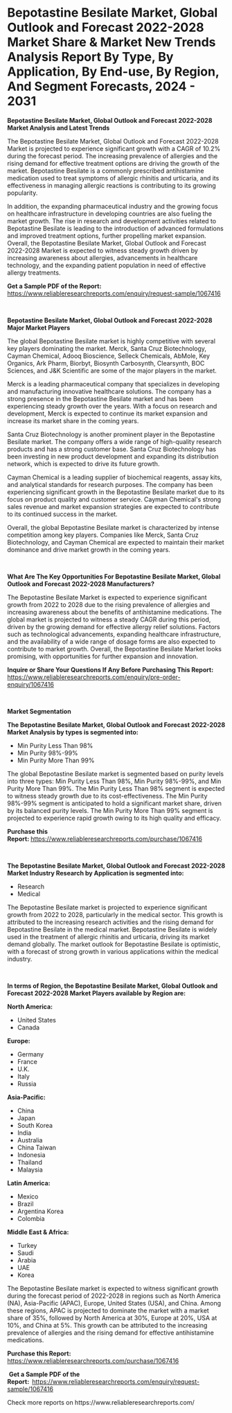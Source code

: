 <p><h1>Bepotastine Besilate Market, Global Outlook and Forecast 2022-2028 Market Share & Market New Trends Analysis Report By Type, By Application, By End-use, By Region, And Segment Forecasts, 2024 - 2031</h1></p><p><strong>Bepotastine Besilate Market, Global Outlook and Forecast 2022-2028 Market Analysis and Latest Trends</strong></p>
<p><p>The Bepotastine Besilate Market, Global Outlook and Forecast 2022-2028 Market is projected to experience significant growth with a CAGR of 10.2% during the forecast period. The increasing prevalence of allergies and the rising demand for effective treatment options are driving the growth of the market. Bepotastine Besilate is a commonly prescribed antihistamine medication used to treat symptoms of allergic rhinitis and urticaria, and its effectiveness in managing allergic reactions is contributing to its growing popularity.</p><p>In addition, the expanding pharmaceutical industry and the growing focus on healthcare infrastructure in developing countries are also fueling the market growth. The rise in research and development activities related to Bepotastine Besilate is leading to the introduction of advanced formulations and improved treatment options, further propelling market expansion. Overall, the Bepotastine Besilate Market, Global Outlook and Forecast 2022-2028 Market is expected to witness steady growth driven by increasing awareness about allergies, advancements in healthcare technology, and the expanding patient population in need of effective allergy treatments.</p></p>
<p><strong>Get a Sample PDF of the Report:&nbsp;</strong> <a href="https://www.reliableresearchreports.com/enquiry/request-sample/1067416">https://www.reliableresearchreports.com/enquiry/request-sample/1067416</a></p>
<p>&nbsp;</p>
<p><strong>Bepotastine Besilate Market, Global Outlook and Forecast 2022-2028 Major Market Players</strong></p>
<p><p>The global Bepotastine Besilate market is highly competitive with several key players dominating the market. Merck, Santa Cruz Biotechnology, Cayman Chemical, Adooq Bioscience, Selleck Chemicals, AbMole, Key Organics, Ark Pharm, Biorbyt, Biosynth Carbosynth, Clearsynth, BOC Sciences, and J&K Scientific are some of the major players in the market.</p><p>Merck is a leading pharmaceutical company that specializes in developing and manufacturing innovative healthcare solutions. The company has a strong presence in the Bepotastine Besilate market and has been experiencing steady growth over the years. With a focus on research and development, Merck is expected to continue its market expansion and increase its market share in the coming years.</p><p>Santa Cruz Biotechnology is another prominent player in the Bepotastine Besilate market. The company offers a wide range of high-quality research products and has a strong customer base. Santa Cruz Biotechnology has been investing in new product development and expanding its distribution network, which is expected to drive its future growth.</p><p>Cayman Chemical is a leading supplier of biochemical reagents, assay kits, and analytical standards for research purposes. The company has been experiencing significant growth in the Bepotastine Besilate market due to its focus on product quality and customer service. Cayman Chemical's strong sales revenue and market expansion strategies are expected to contribute to its continued success in the market.</p><p>Overall, the global Bepotastine Besilate market is characterized by intense competition among key players. Companies like Merck, Santa Cruz Biotechnology, and Cayman Chemical are expected to maintain their market dominance and drive market growth in the coming years.</p></p>
<p>&nbsp;</p>
<p><strong>What Are The Key Opportunities For Bepotastine Besilate Market, Global Outlook and Forecast 2022-2028 Manufacturers?</strong></p>
<p><p>The Bepotastine Besilate Market is expected to experience significant growth from 2022 to 2028 due to the rising prevalence of allergies and increasing awareness about the benefits of antihistamine medications. The global market is projected to witness a steady CAGR during this period, driven by the growing demand for effective allergy relief solutions. Factors such as technological advancements, expanding healthcare infrastructure, and the availability of a wide range of dosage forms are also expected to contribute to market growth. Overall, the Bepotastine Besilate Market looks promising, with opportunities for further expansion and innovation.</p></p>
<p><strong>Inquire or Share Your Questions If Any Before Purchasing This Report:</strong> <a href="https://www.reliableresearchreports.com/enquiry/pre-order-enquiry/1067416">https://www.reliableresearchreports.com/enquiry/pre-order-enquiry/1067416</a></p>
<p>&nbsp;</p>
<p><strong>Market Segmentation</strong></p>
<p><strong>The Bepotastine Besilate Market, Global Outlook and Forecast 2022-2028 Market Analysis by types is segmented into:</strong></p>
<p><ul><li>Min Purity Less Than 98%</li><li>Min Purity 98%-99%</li><li>Min Purity More Than 99%</li></ul></p>
<p><p>The global Bepotastine Besilate market is segmented based on purity levels into three types: Min Purity Less Than 98%, Min Purity 98%-99%, and Min Purity More Than 99%. The Min Purity Less Than 98% segment is expected to witness steady growth due to its cost-effectiveness. The Min Purity 98%-99% segment is anticipated to hold a significant market share, driven by its balanced purity levels. The Min Purity More Than 99% segment is projected to experience rapid growth owing to its high quality and efficacy.</p></p>
<p><strong>Purchase this Report:&nbsp;</strong><a href="https://www.reliableresearchreports.com/purchase/1067416">https://www.reliableresearchreports.com/purchase/1067416</a></p>
<p>&nbsp;</p>
<p><strong>The Bepotastine Besilate Market, Global Outlook and Forecast 2022-2028 Market Industry Research by Application is segmented into:</strong></p>
<p><ul><li>Research</li><li>Medical</li></ul></p>
<p><p>The Bepotastine Besilate market is projected to experience significant growth from 2022 to 2028, particularly in the medical sector. This growth is attributed to the increasing research activities and the rising demand for Bepotastine Besilate in the medical market. Bepotastine Besilate is widely used in the treatment of allergic rhinitis and urticaria, driving its market demand globally. The market outlook for Bepotastine Besilate is optimistic, with a forecast of strong growth in various applications within the medical industry.</p></p>
<p>&nbsp;</p>
<p><strong>In terms of Region, the Bepotastine Besilate Market, Global Outlook and Forecast 2022-2028 Market Players available by Region are:</strong></p>
<p>
    <p> <strong> North America: </strong>
        <ul>
            <li>United States</li>
            <li>Canada</li>
        </ul>
        </p> 
    <p> <strong> Europe: </strong>
        <ul>
            <li>Germany</li>
            <li>France</li>
            <li>U.K.</li>
            <li>Italy</li>
            <li>Russia</li>
        </ul>
        </p> 
    <p> <strong> Asia-Pacific: </strong>
        <ul>
            <li>China</li>
            <li>Japan</li>
            <li>South Korea</li>
            <li>India</li>
            <li>Australia</li>
            <li>China Taiwan</li>
            <li>Indonesia</li>
            <li>Thailand</li>
            <li>Malaysia</li>
        </ul>
        </p> 
    <p> <strong> Latin America: </strong>
        <ul>
            <li>Mexico</li>
            <li>Brazil</li>
            <li>Argentina Korea</li>
            <li>Colombia</li>
        </ul>
        </p> 
    <p> <strong> Middle East & Africa: </strong>
        <ul>
            <li>Turkey</li>
            <li>Saudi</li>
            <li>Arabia</li>
            <li>UAE</li>
            <li>Korea</li>
        </ul>
    </p>
    </p>
<p><p>The Bepotastine Besilate market is expected to witness significant growth during the forecast period of 2022-2028 in regions such as North America (NA), Asia-Pacific (APAC), Europe, United States (USA), and China. Among these regions, APAC is projected to dominate the market with a market share of 35%, followed by North America at 30%, Europe at 20%, USA at 10%, and China at 5%. This growth can be attributed to the increasing prevalence of allergies and the rising demand for effective antihistamine medications.</p></p>
<p><strong>Purchase this Report: </strong><a href="https://www.reliableresearchreports.com/purchase/1067416">https://www.reliableresearchreports.com/purchase/1067416</a></p>
<p>&nbsp;<strong>Get a Sample PDF of the Report:&nbsp;&nbsp;</strong><a href="https://www.reliableresearchreports.com/enquiry/request-sample/1067416">https://www.reliableresearchreports.com/enquiry/request-sample/1067416</a></p>
<p><strong></strong></p>
<p>Check more reports on https://www.reliableresearchreports.com/</p>